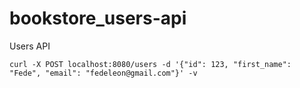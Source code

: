 # bookstore_users-api
Users API

```
curl -X POST localhost:8080/users -d '{"id": 123, "first_name": "Fede", "email": "fedeleon@gmail.com"}' -v
```
